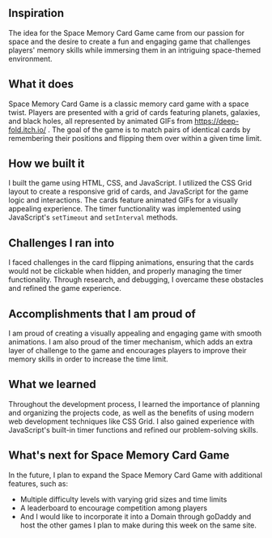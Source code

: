 ## Inspiration

The idea for the Space Memory Card Game came from our passion for space and the desire to create a fun and engaging game that challenges players' memory skills while immersing them in an intriguing space-themed environment.

## What it does
Space Memory Card Game is a classic memory card game with a space twist. Players are presented with a grid of cards featuring planets, galaxies, and black holes, all represented by animated GIFs from https://deep-fold.itch.io/ . The goal of the game is to match pairs of identical cards by remembering their positions and flipping them over within a given time limit. 

## How we built it
I built the game using HTML, CSS, and JavaScript. I utilized the CSS Grid layout to create a responsive grid of cards, and JavaScript for the game logic and interactions. The cards feature animated GIFs for a visually appealing experience. The timer functionality was implemented using JavaScript's `setTimeout` and `setInterval` methods.

## Challenges I ran into

I faced challenges in the card flipping animations, ensuring that the cards would not be clickable when hidden, and properly managing the timer functionality. Through research, and debugging, I overcame these obstacles and refined the game experience.

## Accomplishments that I am proud of
I am proud of creating a visually appealing and engaging game with smooth animations. I am also proud of the timer mechanism, which adds an extra layer of challenge to the game and encourages players to improve their memory skills in order to increase the time limit.

## What we learned
Throughout the development process, I learned the importance of planning and organizing the projects code, as well as the benefits of using modern web development techniques like CSS Grid. I also gained experience with JavaScript's built-in timer functions and refined our problem-solving skills.

## What's next for Space Memory Card Game
In the future, I plan to expand the Space Memory Card Game with additional features, such as:
- Multiple difficulty levels with varying grid sizes and time limits
- A leaderboard to encourage competition among players
- And I would like to incorporate it into a Domain through goDaddy and host the other games I plan to make during this week on the same site.
